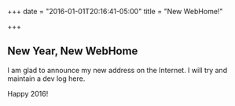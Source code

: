 +++
date = "2016-01-01T20:16:41-05:00"
title = "New WebHome!"

+++

## New Year, New WebHome

I am glad to announce my new address on the Internet. I will try and maintain a dev log here.

Happy 2016!
